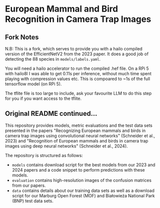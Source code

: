 #  European Mammal and Bird Recognition in Camera Trap Images

## Fork Notes
N.B: This is a fork, which serves to provide you with a hailo compiled version of the EfficientNetV2 from the 2023 paper. 
It does a good job of detecting the 88 species in `models/labels.yaml`.

You will need a hailo accelerator to run the compiled .hef file. On a RPi 5 with hailo8l I was able to get 0.11s per inference, without much time spent playing with compression values etc. This is compoared to ~1s of the full tensorflow model (on RPi 5).

The tflite file is too large to include, ask your favourite LLM to do this step for you if you want access to the tflite.

## Original README continued...

This repository provides models, metric evaluations and the test data sets presented in the papers "Recognizing European mammals and birds in camera trap images using convolutional neural networks" (Schneider et al., 2023) and "Recognition of European mammals and birds in camera trap images using deep neural networks" (Schneider et al., 2024).

The repository is structured as follows:

- `models` contains download script for the best models from our 2023 and 2024 papers and a code snippet to perform predictions with these models.
- `evaluation` contains high-resolution images of the confusion matrices from our papers.
- `data` contains details about our training data sets as well as a download script for our Marburg Open Forest (MOF) and Białowieża National Park (BNP) test data sets.
